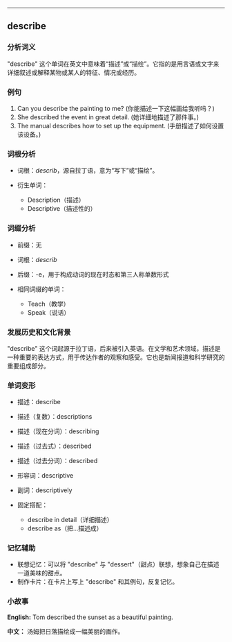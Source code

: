 
---------------
## describe
### 分析词义
"describe" 这个单词在英文中意味着“描述”或“描绘”。它指的是用言语或文字来详细叙述或解释某物或某人的特征、情况或经历。

### 例句
1. Can you describe the painting to me? (你能描述一下这幅画给我听吗？)
2. She described the event in great detail. (她详细地描述了那件事。)
3. The manual describes how to set up the equipment. (手册描述了如何设置该设备。)

### 词根分析
- 词根：*describ*，源自拉丁语，意为“写下”或“描绘”。

- 衍生单词：
  - Description（描述）
  - Descriptive（描述性的）

### 词缀分析
- 前缀：无
- 词根：*describ*
- 后缀：-e，用于构成动词的现在时态和第三人称单数形式

- 相同词缀的单词：
  - Teach（教学）
  - Speak（说话）

### 发展历史和文化背景
"describe" 这个词起源于拉丁语，后来被引入英语。在文学和艺术领域，描述是一种重要的表达方式，用于传达作者的观察和感受。它也是新闻报道和科学研究的重要组成部分。

### 单词变形
- 描述：describe
- 描述（复数）：descriptions
- 描述（现在分词）：describing
- 描述（过去式）：described
- 描述（过去分词）：described
- 形容词：descriptive
- 副词：descriptively

- 固定搭配：
  - describe in detail（详细描述）
  - describe as（把…描述成）

### 记忆辅助
- 联想记忆：可以将 "describe" 与 "dessert"（甜点）联想，想象自己在描述一道美味的甜点。
- 制作卡片：在卡片上写上 "describe" 和其例句，反复记忆。

### 小故事
**English:**
Tom described the sunset as a beautiful painting.

**中文：**
汤姆把日落描绘成一幅美丽的画作。


